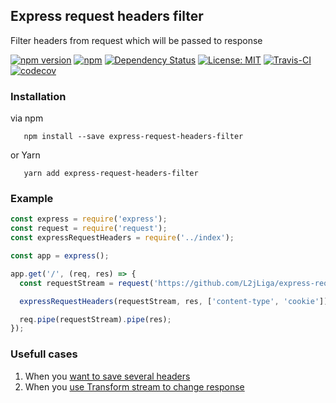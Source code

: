 ## Express request headers filter
Filter headers from request which will be passed to response

[![npm version](https://badge.fury.io/js/express-request-headers-filter.svg?colorB=brightgreen)](https://www.npmjs.com/package/express-request-headers-filter)
[![npm](https://img.shields.io/npm/dm/express-request-headers-filter.svg?colorB=brightgreen)](https://www.npmjs.com/package/express-request-headers-filter)
[![Dependency Status](https://img.shields.io/david/L2jLiga/express-request-headers-filter.svg)](https://david-dm.org/L2jLiga/express-request-headers-filter)
[![License: MIT](https://img.shields.io/badge/License-MIT-brightgreen.svg)](https://opensource.org/licenses/MIT)
[![Travis-CI](https://travis-ci.com/L2jLiga/express-request-headers-filter.svg?branch=master)](https://travis-ci.com/L2jLiga/express-request-headers-filter)
[![codecov](https://codecov.io/gh/L2jLiga/express-request-headers-filter/branch/master/graph/badge.svg)](https://codecov.io/gh/L2jLiga/express-request-headers-filter)

### Installation

via npm
```
   npm install --save express-request-headers-filter
```
or Yarn
```
   yarn add express-request-headers-filter
```

### Example

```javascript
const express = require('express');
const request = require('request');
const expressRequestHeaders = require('../index');

const app = express();

app.get('/', (req, res) => {
  const requestStream = request('https://github.com/L2jLiga/express-request-headers-filter');

  expressRequestHeaders(requestStream, res, ['content-type', 'cookie']);

  req.pipe(requestStream).pipe(res);
});
```

### Usefull cases

1. When you [want to save several headers](test/filter-headers.spec.js)
1. When you [use Transform stream to change response](test/transform-stream.spec.js)
